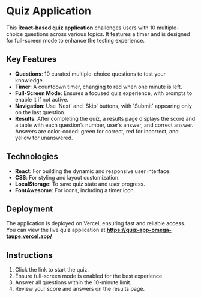 # Quiz Application

This **React-based quiz application** challenges users with 10 multiple-choice questions across various topics. It features a timer and is designed for full-screen mode to enhance the testing experience.

## Key Features

- **Questions**: 10 curated multiple-choice questions to test your knowledge.
- **Timer**: A countdown timer, changing to red when one minute is left.
- **Full-Screen Mode**: Ensures a focused quiz experience, with prompts to enable it if not active.
- **Navigation**: Use 'Next' and 'Skip' buttons, with 'Submit' appearing only on the last question.
- **Results**: After completing the quiz, a results page displays the score and a table with each question’s number, user’s answer, and correct answer. Answers are color-coded: green for correct, red for incorrect, and yellow for unanswered.

## Technologies

- **React**: For building the dynamic and responsive user interface.
- **CSS**: For styling and layout customization.
- **LocalStorage**: To save quiz state and user progress.
- **FontAwesome**: For icons, including a timer icon.

## Deployment

The application is deployed on Vercel, ensuring fast and reliable access. You can view the live quiz application at **https://quiz-app-omega-taupe.vercel.app/**
## Instructions

1. Click the link to start the quiz.
2. Ensure full-screen mode is enabled for the best experience.
3. Answer all questions within the 10-minute limit.
4. Review your score and answers on the results page.

